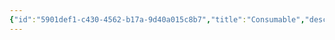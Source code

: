 ```yaml
---
{"id":"5901def1-c430-4562-b17a-9d40a015c8b7","title":"Consumable","description":"Consumable - Inventory","publish":true,"date_created":"Thursday, April 11th 2024, 10:48:31 pm","date_modified":"Thursday, April 11th 2024, 10:49:37 pm","cssclasses":["mado-heading"],"path":"Tabletop/Campaigns/And A Thousand Years More/Inventory/Consumable/index.md","permalink":"/tabletop/campaigns/and-a-thousand-years-more/inventory/consumable/index/","PassFrontmatter":true}
---
```


